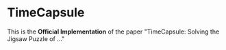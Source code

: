 # TimeCapsule
This is the **Official Implementation** of the paper "TimeCapsule: Solving the Jigsaw Puzzle of ..." 
